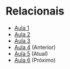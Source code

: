 # Relacionais
- [Aula 1](https://github.com/CarlinCV/sqlite-tutorial/blob/main/Aulas/Aula_1.md)
- [Aula 2](https://github.com/CarlinCV/sqlite-tutorial/blob/main/Aulas/Aula_2.md)
- [Aula 3](https://github.com/CarlinCV/sqlite-tutorial/blob/main/Aulas/Aula_3.md)
- [Aula 4](https://github.com/CarlinCV/sqlite-tutorial/blob/main/Aulas/Aula_4.md) (Anterior)
- [Aula 5](https://github.com/CarlinCV/sqlite-tutorial/blob/main/Aulas/Aula_5.md) (Atual)
- [Aula 6](https://github.com/CarlinCV/sqlite-tutorial/blob/main/Aulas/Aula_5.md) (Próximo)